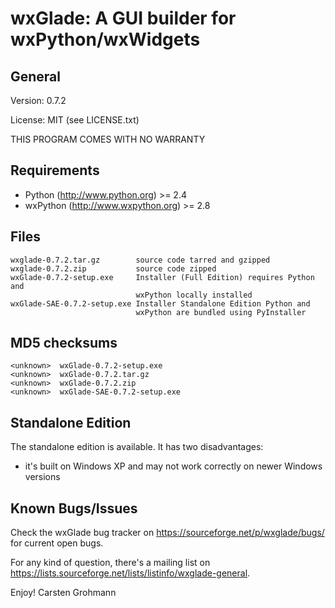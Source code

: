 wxGlade: A GUI builder for wxPython/wxWidgets
=============================================

General
-------
Version: 0.7.2

License: MIT (see LICENSE.txt)

THIS PROGRAM COMES WITH NO WARRANTY

Requirements
------------
- Python (http://www.python.org) >= 2.4
- wxPython (http://www.wxpython.org) >= 2.8

Files
-----
    wxglade-0.7.2.tar.gz        source code tarred and gzipped
    wxglade-0.7.2.zip           source code zipped
    wxGlade-0.7.2-setup.exe     Installer (Full Edition) requires Python and
                                wxPython locally installed
    wxGlade-SAE-0.7.2-setup.exe Installer Standalone Edition Python and
                                wxPython are bundled using PyInstaller

MD5 checksums
-------------
    <unknown>  wxGlade-0.7.2-setup.exe
    <unknown>  wxGlade-0.7.2.tar.gz
    <unknown>  wxGlade-0.7.2.zip
    <unknown>  wxGlade-SAE-0.7.2-setup.exe


Standalone Edition
------------------
The standalone edition is available. It has two disadvantages:

- it's built on Windows XP and may not work correctly on newer Windows
  versions

Known Bugs/Issues
-----------------
Check the wxGlade bug tracker on <https://sourceforge.net/p/wxglade/bugs/> for
current open bugs.

For any kind of question, there's a mailing list on
<https://lists.sourceforge.net/lists/listinfo/wxglade-general>.

Enjoy!
Carsten Grohmann
